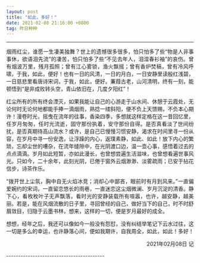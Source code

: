 ```yaml
---
layout: post
title: "如此，多好！"
date: 2021-02-08 21:16:00 +0800
tag: 昨日种种
---
```

-----------------------------------------
<p align="justify">烟雨红尘，谁愿一生凄美独舞？世上的遗憾很多很多，怕只怕多了些“物是人非事事休，欲语泪先流”的凄苦，怕只怕多了些“不见去年人，泪湿春衫袖”的哀伤。曾有烟波万里，残月孤照；曾有江心雾锁，渔火飘摇；曾有香炉焚稿，曾有冷风呼啸，于我，如此，便好！也有一日的风清，一日的月白，一日安静里读殷红浅碧，一日慈悲里看唐诗宋词，于我，如此，便好。蒹葭古老，山河清明，终有一刻，能顿悟到“是非成败转头空，青山依旧在，几度夕阳红”！</p>

<p align="justify">红尘所有的所有终会湮灭，如果我能让自己的心游走于山水间、休憩于云霞处，无论何时无论何地都能手捧一滴烟雨，熟捻一缕斜阳，便不负上天馈赐，不负本心期许！漫卷时光，摇曳在流年的往事，香染四季，多想就这样定格在这一昔回忆里，任岁月匆匆，任时光流逝，固守那份执着，安守那份自得。是否真看淡了世间纷扰，是否真期待高山流水？或许，是自己已慢慢习惯安静，渴求在时间里寻一份从容，在岁月中寻一份安逸，让浮躁的内心，返璞素静，如此、如此！放下内心的繁琐，忘却尘世的嘈杂，在流年缝隙中，在光阴渡口边，温一壶心事，感悟着过去的点点滴滴。岁月如此短暂，亦如此漫长，也曾想尝遍生活滋味，也曾想看遍世事风光。只如今，二十余年，此刻光阴，已倦于窗外云烟渺渺、淡雾疏雨；已安于拈花信步，诗茶作乐。</p>

<p align="justify">“拨开世上尘氛，胸中自无火焰冰竞；消却心中鄙吝，眼前时有月到风来。”一直偏爱婉约的宋词，一直留恋悠长的雨巷，一直迷恋这尘烟微澜、岁月沉淀的清香。静下心，看枚枚叶子无声飘落，看时光的安静装载所有喧嚣，也许，越安静，越美丽。若是，能在风烟流散的日子里，寻回曾经的自己，做好当下的自己，时不时舒眉敛目，归隐于云墨书林，想来，这样的一切，便是岁月最好的成全。</p>

<p align="justify">想想，经年之后，我还可以像如今一般没有怨怼，没有纠结举笔记下云水过往，这一切是多么的幸运，也许静落心间，便如我期许，自我周全，如此，如此！多好！</p>


<p align="right">2021年02月08日 记</p>
-----------------------------------------
